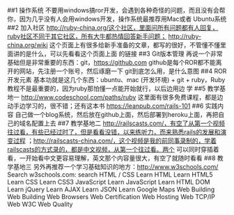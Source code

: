##1 操作系统
不要用windows搞ror开发，会遇到各种奇怪的问题，而且没有会帮你，因为几乎没有人会用windows开发，操作系统最推荐用Mac或者
Ubuntu系统
##2 加入社区
http://ruby-china.org/这个社区，里面问所有问题都有人回复，ruby社区不同于其它社区，所有大牛都热情回答新手问题；
http://ruby-china.org/wiki 这个页面上有很多给新手准备的文章，都写的很好，不管懂不懂里面讲的是什么，可以先看看这个页面上面
的链接
##3 Git版本管理
再说一个非常基础但是非常重要的东西：git，https://github.com github是每个ROR都不能离开的网站，先注册一个账号，然后琢磨一下
git到底怎么用，是什么意图 
##4 ROR开发元素
基本功就是这几个东西：ubuntu、mac (开发环境) + git + ruby，Ruby教程不是最重要的，因为ruby那怕懂一点能开始就行，以后边用边
学
##5 教学基地一
http://www.codeschool.com/paths/ruby 这里面有很多免费课程，都是边动手边学习的，很不错；还有这本书
https://leanpub.com/rails-101
##6 实践内容
自己做一个blog系统，然后放在github上面，然后部署到heroku上面，再把自己的域名配置上去
##7 教学基地二
http://railscasts.com/，有空了从第一个视频往过看，有些已经过时了，但是看看没错，以来练听力，而来熟悉rails的发展和演变过程
；http://railscasts-china.com/，这个视频是我的前同事录制的，学着railscasts的方式录的，都是中文视频，从第一个往过看。两个
可以同时穿插着看，一开始看中文更容易理解，英文那个内容量很大，有空了就随时看看
##8 教学基地三
另外再推荐一个学习基础知识的地方：http://www.w3schools.com/
Search w3schools.com:
search
HTML / CSS
Learn HTML
Learn HTML5
Learn CSS
Learn CSS3
JavaScript
Learn JavaScript
Learn HTML DOM
Learn jQuery
Learn AJAX
Learn JSON
Learn Google Maps 
Web Building
Web Building
Web Browsers
Web Certification
Web Hosting
Web TCP/IP
Web W3C
Web Quality 
